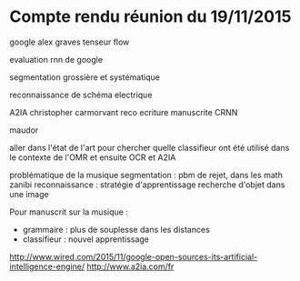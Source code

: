 # Compte rendu réunion du 19/11/2015

google alex graves tenseur flow

evaluation rnn de google

segmentation grossière et systématique

reconnaissance de schéma electrique

A2IA christopher carmorvant
reco ecriture manuscrite
CRNN

maudor

aller dans l'état de l'art pour chercher quelle classifieur ont été utilisé dans le contexte de l'OMR et ensuite OCR et A2IA

problématique de la musique
segmentation : pbm de rejet, dans les math zanibi
reconnaissance : stratégie d'apprentissage
recherche d'objet dans une image


Pour manuscrit sur la musique :

* grammaire : plus de souplesse dans les distances
* classifieur : nouvel apprentissage

http://www.wired.com/2015/11/google-open-sources-its-artificial-intelligence-engine/
http://www.a2ia.com/fr

